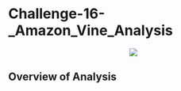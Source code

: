 # Challenge-16-_Amazon_Vine_Analysis

<p align="center">
  <img
    src="[https://picsum.photos](https://github.com/LindsayTeeters/Challenge-16-_Amazon_Vine_Analysis/blob/main/Resources/amazon%20vine%20program.jpg)"
  >
</p>

## Overview of Analysis
